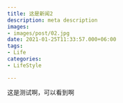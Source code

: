 ```yaml
---
title: 这是新闻2
description: meta description
images:
- images/post/02.jpg
date: 2021-01-25T11:33:57.000+06:00
tags:
- Life
categories:
- LifeStyle

---
```

这是测试啊，可以看到啊